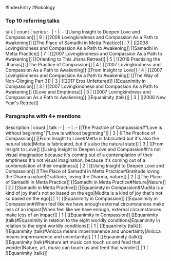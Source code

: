 #IndexEntry #Robology

### Top 10 referring talks
talk | count | series
:- | - |: -
[[Using Insight to Deepen Love and Compassion]] | 9 | [[2008 Lovingkindness and Compassion As a Path to Awakening]]
[[The Place of Samadhi in Metta Practice]] | 7 | [[2008 Lovingkindness and Compassion As a Path to Awakening]]
[[Samadhi in Metta Practice]] | 7 | [[2007 Lovingkindness and Compassion As a Path to Awakening]]
[[Orienting to This Jhana Retreat]] | 5 | [[2019 Practising the Jhanas]]
[[The Practice of Compassion]] | 4 | [[2007 Lovingkindness and Compassion As a Path to Awakening]]
[[From Insight to Love]] | 4 | [[2007 Lovingkindness and Compassion As a Path to Awakening]]
[[The Way of Non-Clinging Part 3]] | 3 | [[2017 Eros Unfettered]]
[[Equanimity in Compassion]] | 3 | [[2007 Lovingkindness and Compassion As a Path to Awakening]]
[[Love and Emptiness]] | 3 | [[2007 Lovingkindness and Compassion As a Path to Awakening]]
[[Equanimity (talk)]] | 3 | [[2006 New Year's Retreat]]


### Paragraphs with 4+ mentions
description | count | talk
:- | : - | :-
[[The Practice of Compassion#"Love is without beginning"\|"Love is without beginning"]] | 3 | [[The Practice of Compassion]]
[[From Insight to Love#Metta is fabricated but it's also the natural state\|Metta is fabricated, but it's also the natural state]] | 3 | [[From Insight to Love]]
[[Using Insight to Deepen Love and Compassion#It's not visual imagination because it's coming out of a contemplation of their emptiness\|It's not visual imagination, because it's coming out of a contemplation of their emptiness]] | 2 | [[Using Insight to Deepen Love and Compassion]]
[[The Place of Samadhi in Metta Practice#Gratitude loving the Dharma nature\|Gratitude, loving the Dharma, nature]] | 2 | [[The Place of Samadhi in Metta Practice]]
[[Samadhi in Metta Practice#Nature\|Nature]] | 2 | [[Samadhi in Metta Practice]]
[[Equanimity in Compassion#Mudita is a kind of joy that's not so based on the ego\|Mudita is a kind of joy that's not so based on the ego]] | 1 | [[Equanimity in Compassion]]
[[Equanimity in Compassion#When feel like we have enough external circumstances make less of an impact\|When feel like we have enough, external circumstances make less of an impact]] | 1 | [[Equanimity in Compassion]]
[[Equanimity (talk)#Equanimity in relation to the eight worldly conditions\|Equanimity in relation to the eight worldly conditions]] | 1 | [[Equanimity (talk)]]
[[Equanimity (talk)#Anicca means impermanence and uncertainty\|Anicca means impermanence and uncertainty]] | 1 | [[Equanimity (talk)]]
[[Equanimity (talk)#Nature art music can touch us and feed that wonder\|Nature, art, music can touch us and feed that wonder]] | 1 | [[Equanimity (talk)]]

